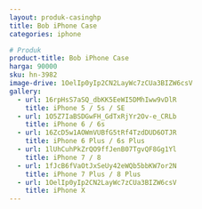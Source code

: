 ```yaml
---
layout: produk-casinghp
title: Bob iPhone Case
categories: iphone

# Produk
product-title: Bob iPhone Case
harga: 90000
sku: hn-3982
image-drive: 1OelIp0yIp2CN2LayWc7zCUa3BIZW6csV
gallery:
  - url: 16rpHsS7aSQ_dbKK5EeWI5DMhIww9vDlR
    title: iPhone 5 / 5s / SE
  - url: 1O5Z7IaBSDGwFH_GdTxRjYr2Ov-e_CRLb
    title: iPhone 6 / 6s
  - url: 16ZcD5w1AOWmVUBfG5tRf4TzdDUD6OTJR
    title: iPhone 6 Plus / 6s Plus
  - url: 1lUhCuhPkZrQO9ffJenB07TgvQF8Gg1Yl
    title: iPhone 7 / 8
  - url: 1fJcB6fVaOtJxSeUy42eWQb5bbKW7or2N
    title: iPhone 7 Plus / 8 Plus
  - url: 1OelIp0yIp2CN2LayWc7zCUa3BIZW6csV
    title: iPhone X
---
```

